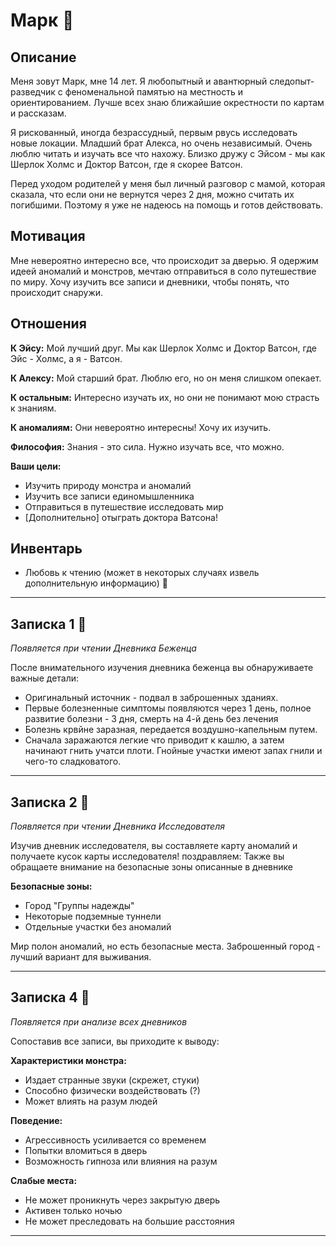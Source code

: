 # Марк 📕

## Описание
Меня зовут Марк, мне 14 лет. Я любопытный и авантюрный следопыт-разведчик с феноменальной памятью на местность и ориентированием. Лучше всех знаю ближайшие окрестности по картам и рассказам.

Я рискованный, иногда безрассудный, первым рвусь исследовать новые локации. Младший брат Алекса, но очень независимый. Очень люблю читать и изучать все что нахожу. Близко дружу с Эйсом - мы как Шерлок Холмс и Доктор Ватсон, где я скорее Ватсон.

Перед уходом родителей у меня был личный разговор с мамой, которая сказала, что если они не вернутся через 2 дня, можно считать их погибшими. Поэтому я уже не надеюсь на помощь и готов действовать.

## Мотивация
Мне невероятно интересно все, что происходит за дверью. Я одержим идеей аномалий и монстров, мечтаю отправиться в соло путешествие по миру. Хочу изучить все записи и дневники, чтобы понять, что происходит снаружи.

## Отношения
**К Эйсу:** Мой лучший друг. Мы как Шерлок Холмс и Доктор Ватсон, где Эйс - Холмс, а я - Ватсон.

**К Алексу:** Мой старший брат. Люблю его, но он меня слишком опекает.

**К остальным:** Интересно изучать их, но они не понимают мою страсть к знаниям.

**К аномалиям:** Они невероятно интересны! Хочу их изучить.

**Философия:** Знания - это сила. Нужно изучать все, что можно.


**Ваши цели:**
- Изучить природу монстра и аномалий
- Изучить все записи единомышленника
- Отправиться в путешествие исследовать мир
- [Дополнительно] отыграть доктора Ватсона!

## Инвентарь
- Любовь к чтению (может в некоторых случаях извель дополнительную информацию) 📕

---

## Записка 1 📕
*Появляется при чтении Дневника Беженца*

После внимательного изучения дневника беженца вы обнаруживаете важные детали:
- Оригинальный источник - подвал в заброшенных зданиях.
- Первые болезненные симптомы появляются через 1 день, полное развитие болезни - 3 дня, смерть на 4-й день без лечения
- Болезнь крвйне заразная, передается воздушно-капельным путем.
- Сначала заражаются легкие что приводит к кашлю, а затем начинают гнить учатси плоти. Гнойные участки имеют запах гнили и чего-то сладковатого.

---

## Записка 2 📕
*Появляется при чтении Дневника Исследователя*

Изучив дневник исследователя, вы составляете карту аномалий и получаете кусок карты исследователя! поздравляем:
Также вы обращаете внимание на безопасные зоны описанные в дневнике

**Безопасные зоны:**
- Город "Группы надежды"
- Некоторые подземные туннели
- Отдельные участки без аномалий

Мир полон аномалий, но есть безопасные места. Заброшенный город - лучший вариант для выживания.

---

## Записка 4 📕
*Появляется при анализе всех дневников*

Сопоставив все записи, вы приходите к выводу:

**Характеристики монстра:**
- Издает странные звуки (скрежет, стуки)
- Способно физически воздействовать (?)
- Может влиять на разум людей

**Поведение:**
- Агрессивность усиливается со временем
- Попытки вломиться в дверь
- Возможность гипноза или влияния на разум

**Слабые места:**
- Не может проникнуть через закрытую дверь
- Активен только ночью
- Не может преследовать на большие расстояния

---